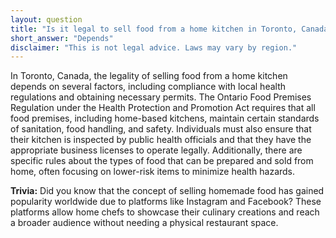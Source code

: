 ```yaml
---
layout: question
title: "Is it legal to sell food from a home kitchen in Toronto, Canada?"
short_answer: "Depends"
disclaimer: "This is not legal advice. Laws may vary by region."
---
```


In Toronto, Canada, the legality of selling food from a home kitchen depends on several factors, including compliance with local health regulations and obtaining necessary permits. The Ontario Food Premises Regulation under the Health Protection and Promotion Act requires that all food premises, including home-based kitchens, maintain certain standards of sanitation, food handling, and safety. Individuals must also ensure that their kitchen is inspected by public health officials and that they have the appropriate business licenses to operate legally. Additionally, there are specific rules about the types of food that can be prepared and sold from home, often focusing on lower-risk items to minimize health hazards.

**Trivia:** Did you know that the concept of selling homemade food has gained popularity worldwide due to platforms like Instagram and Facebook? These platforms allow home chefs to showcase their culinary creations and reach a broader audience without needing a physical restaurant space.
